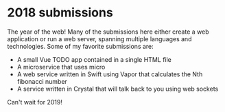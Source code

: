 # 2018 submissions

The year of the web! Many of the submissions here either create a web application or run a web server, spanning multiple languages and technologies. Some of my favorite submissions are:

- A small Vue TODO app contained in a single HTML file
- A microservice that uses micro
- A web service written in Swift using Vapor that calculates the Nth fibonacci number
- A service written in Crystal that will talk back to you using web sockets

Can't wait for 2019!
